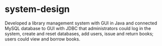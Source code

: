 # system-design
Developed a library management system with GUI in Java and connected MySQL database to GUI with JDBC that administrators could log in the system, create and reset databases, add users, issue and return books; users could view and borrow books. 
